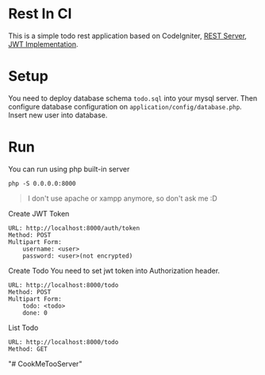 # Rest In CI
This is a simple todo rest application based on CodeIgniter, [REST Server](https://github.com/chriskacerguis/codeigniter-restserver), [JWT Implementation](https://github.com/firebase/php-jwt).

# Setup
You need to deploy database schema `todo.sql` into your mysql server. Then configure database configuration on `application/config/database.php`. Insert new user into database.

# Run
You can run using php built-in server
```
php -S 0.0.0.0:8000
```

> I don't use apache or xampp anymore, so don't ask me :D

Create JWT Token

```
URL: http://localhost:8000/auth/token
Method: POST
Multipart Form:
    username: <user>
    password: <user>(not encrypted)
```

Create Todo
You need to set jwt token into Authorization header.
```
URL: http://localhost:8000/todo
Method: POST
Multipart Form:
    todo: <todo>
    done: 0
```

List Todo
```
URL: http://localhost:8000/todo
Method: GET
```

"# CookMeTooServer" 
